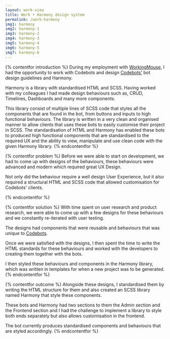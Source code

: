 ```yaml
---
layout: work-view
title: Work • Harmony design system
permalink: /work-harmony
img1: harmony
img2: harmony-1
img3: harmony-2
img4: harmony-3
img5: harmony-4
img6: harmony-5
img7: harmony-6
---
```


{% contentfor introduction %}
During my employment with <a href="https://workingmouse.com.au/" target="_blank">WorkingMouse</a>, I had the opportunity to work with Codebots and design <a href="www.codebots.com" target='_blank'>Codebots'</a> bot design guidelines and Harmony.

Harmony is a library with standardised HTML and SCSS. Having worked with my colleagues I had made design behaviours such as, CRUD, Timelines, Dashboards and many more components.

This library consist of multiple lines of SCSS code that styles all the components that are found in the bot, from buttons and inputs to high functional behaviours. The library is written in a very clean and organised manner to allow clients that uses these bots to easily customise their project in SCSS. The standardisation of HTML and Harmony has enabled these bots to produced high functional components that are standardised to the required UX and the ability to view, manipulate and use clean code with the given Harmony library.
{% endcontentfor %}


{% contentfor problem %}
Before we were able to start on development, we had to come up with designs of the behaviours, these behaviours were advanced and modern which required great UX Design.

Not only did the behaviour require a well design User Experience, but it also required a structural HTML and SCSS code that allowed customisation for Codebots' clients.

{% endcontentfor %}


{% contentfor solution %}
With time spent on user research and product research, we were able to come up with a few designs for these behaviours and we constantly re-iterated with user testing.

The designs had components that were reusable and behaviours that was unique to <a href="www.codebots.com" target='_blank'>Codebots</a>.

Once we were satisfied with the designs, I then spent the time to write the HTML standards for these behaviours and worked with the developers to creating them together with the bots.

I then styled these behaviours and components in the Harmony library, which was written in templates for when a new project was to be generated.
{% endcontentfor %}


{% contentfor outcome %}
Alongside these designs, I standardised them by writing the HTML structure for them and also created an SCSS library named Harmony that style these components.

These bots and Harmony had two sections to them the Admin section and the Frontend section and I had the challenge to implement a library to style both ends separately but also allows customisation in the frontend.

The bot currently produces standardised components and behaviours that are styled accordingly.
{% endcontentfor %}